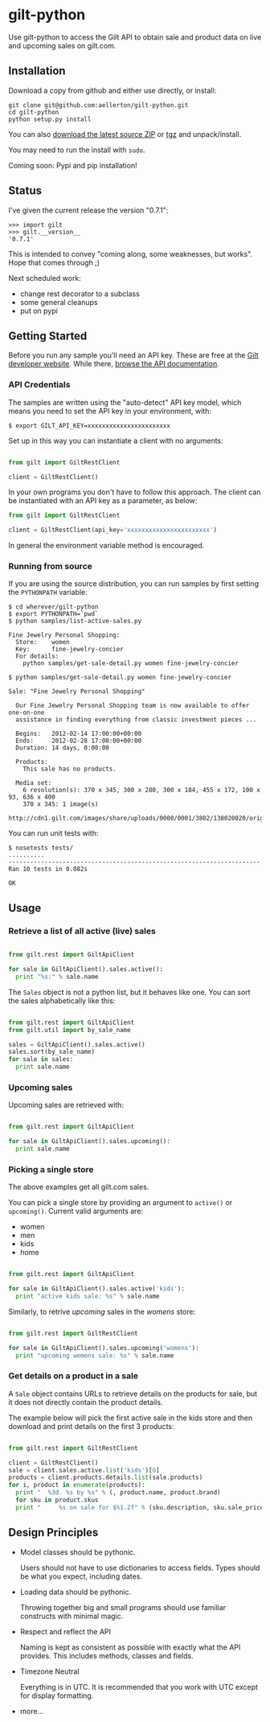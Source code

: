 # gilt-python

Use gilt-python to access the Gilt API to obtain sale and product data on live and upcoming sales on gilt.com.

## Installation

Download a copy from github and either use directly, or install:

    git clone git@github.com:aellerton/gilt-python.git
    cd gilt-python
    python setup.py install
    
You can also [download the latest source ZIP](https://github.com/gilt/gilt-python/zipball/master) or [tgz](https://github.com/aellerton/gilt-python/tarball/master) and unpack/install.

You may need to run the install with `sudo`.

Coming soon: Pypi and pip installation!

## Status

I've given the current release the version "0.7.1":

    >>> import gilt
    >>> gilt.__version__
    '0.7.1'

This is intended to convey "coming along, some weaknesses, but works". Hope that comes through ;)

Next scheduled work:

- change rest decorator to a subclass
- some general cleanups
- put on pypi

## Getting Started

Before you run any sample you'll need an API key. These are free at the [Gilt developer website](https://dev.gilt.com/user/register). While there, [browse the API documentation](https://dev.gilt.com/page/gilt-public-apis).

### API Credentials

The samples are written using the "auto-detect" API key model, which means you need to set
the API key in your environment, with:

    $ export GILT_API_KEY=xxxxxxxxxxxxxxxxxxxxxxx

Set up in this way you can instantiate a client with no arguments:

```python

from gilt import GiltRestClient

client = GiltRestClient()
```

In your own programs you don't have to follow this approach. The client can be instantiated with an API key as a parameter, as below:

```python
from gilt import GiltRestClient

client = GiltRestClient(api_key='xxxxxxxxxxxxxxxxxxxxxxx')
```

In general the environment variable method is encouraged.

### Running from source

If you are using the source distribution, you can run samples by first setting the ``PYTHONPATH`` variable:

    $ cd wherever/gilt-python
    $ export PYTHONPATH=`pwd`
    $ python samples/list-active-sales.py 

    Fine Jewelry Personal Shopping:
      Store:    women
      Key:      fine-jewelry-concier
      For details:
        python samples/get-sale-detail.py women fine-jewelry-concier
    
    $ python samples/get-sale-detail.py women fine-jewelry-concier
    
    Sale: "Fine Jewelry Personal Shopping"
    
      Our Fine Jewelry Personal Shopping team is now available to offer one-on-one
      assistance in finding everything from classic investment pieces ...
    
      Begins:   2012-02-14 17:00:00+00:00
      Ends:     2012-02-28 17:00:00+00:00
      Duration: 14 days, 0:00:00
    
      Products:
        This sale has no products.
    
      Media set:
        6 resolution(s): 370 x 345, 300 x 280, 300 x 184, 455 x 172, 100 x 93, 636 x 400
        370 x 345: 1 image(s)
          http://cdn1.gilt.com/images/share/uploads/0000/0001/3802/138020020/orig.jpg

You can run unit tests with:

    $ nosetests tests/
    ..........
    ----------------------------------------------------------------------
    Ran 10 tests in 0.082s
    
    OK
    

## Usage

### Retrieve a list of all active (live) sales

```python

from gilt.rest import GiltApiClient

for sale in GiltApiClient().sales.active():
  print "%s:" % sale.name
```

The `Sales` object is not a python list, but it behaves like one.  You can sort the sales alphabetically like this:

```python

from gilt.rest import GiltApiClient
from gilt.util import by_sale_name

sales = GiltApiClient().sales.active()
sales.sort(by_sale_name)
for sale in sales:
  print sale.name
```

### Upcoming sales

Upcoming sales are retrieved with:

```python

from gilt.rest import GiltApiClient

for sale in GiltApiClient().sales.upcoming():
  print sale.name
```

### Picking a single store

The above examples get all gilt.com sales.

You can pick a single store by providing an argument to ``active()`` or ``upcoming()``. Current valid arguments are:

- women
- men
- kids
- home

```python

from gilt.rest import GiltApiClient

for sale in GiltApiClient().sales.active('kids'):
  print "active kids sale: %s" % sale.name
```

Similarly, to retrive *upcoming* sales in the *womens* store:

```python

from gilt.rest import GiltRestClient

for sale in GiltApiClient().sales.upcoming('womens'):
  print "upcoming womens sale: %s" % sale.name
```

### Get details on a product in a sale

A ``Sale`` object contains URLs to retrieve details on the products for sale, but it does not directly contain the product details.

The example below will pick the first active sale in the kids store and then download and print details on the first 3 products:

```python

from gilt.rest import GiltRestClient

client = GiltRestClient()
sale = client.sales.active.list('kids')[0]
products = client.products.details.list(sale.products)
for i, product in enumerate(products):
  print "  %3d. %s by %s" % (, product.name, product.brand)
  for sku in product.skus
  print "     %s on sale for $%1.2f" % (sku.description, sku.sale_price)

```

## Design Principles

* Model classes should be pythonic.
   
    Users should not have to use dictionaries to access fields.
    Types should be what you expect, including dates.

* Loading data should be pythonic.
   
    Throwing together big and small programs should use familiar constructs with minimal magic.

* Respect and reflect the API
   
    Naming is kept as consistent as possible with exactly what the API provides.
    This includes methods, classes and fields.

* Timezone Neutral
   
    Everything is in UTC. It is recommended that you work with UTC except for display formatting.

* more...

